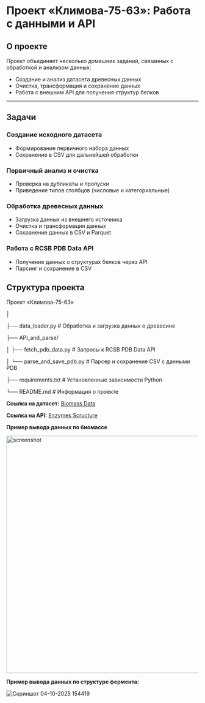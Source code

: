 # Проект «Климова-75-63»: Работа с данными и API

## О проекте
Проект объединяет несколько домашних заданий, связанных с обработкой и анализом данных:  
- Создание и анализ датасета древесных данных  
- Очистка, трансформация и сохранение данных  
- Работа с внешним API для получения структур белков  

---

## Задачи

### Создание исходного датасета
- Формирование первичного набора данных  
- Сохранение в CSV для дальнейшей обработки  

### Первичный анализ и очистка
- Проверка на дубликаты и пропуски  
- Приведение типов столбцов (числовые и категориальные)  

### Обработка древесных данных
- Загрузка данных из внешнего источника  
- Очистка и трансформация данных  
- Сохранение данных в CSV и Parquet

### Работа с RCSB PDB Data API
- Получение данных о структурах белков через API
- Парсинг и сохранение в CSV 


## Структура проекта

Проект «Климова-75-63»

│

├── data_loader.py                  # Обработка и загрузка данных о древесине

├── API_and_parse/

│  ├── fetch_pdb_data.py           # Запросы к RCSB PDB Data API

│   └── parse_and_save_pdb.py       # Парсер и сохранение CSV с данными PDB

├── requirements.txt                # Установленные зависимости Python

└── README.md                       # Информация о проекте


**Ссылка на датасет:** [Biomass Data](https://drive.google.com/drive/folders/1TOftr_GOVv2wXgeg4S5GTd46YWDHC2Ls?usp=drive_link) 

**Ссылка на API:** [Enzymes Scructure](https://data.rcsb.org/rest/v1/core/entry/{pdb_id})

**Пример вывода данных по биомассе**

<img width="795" height="620" alt="screenshot" src="https://github.com/user-attachments/assets/345ff719-20e7-4dff-99b9-a32712106360" />

**Пример вывода данных по структуре фермента:**

![Скриншот 04-10-2025 154419](https://github.com/user-attachments/assets/29247a26-9012-43e6-bf8c-ff9cacd8c0d5)
